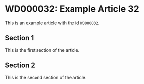 # WD000032: Example Article 32

This is an example article with the id `WD000032`.

## Section 1

This is the first section of the article.

## Section 2

This is the second section of the article.
